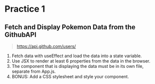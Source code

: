 # Practice 1
## Fetch and Display Pokemon Data from the GithubAPI
> https://api.github.com/users/

1. Fetch data with useEffect and load the data into a state variable.
2. Use JSX to render at least 6 properties from the data in the browser.
3. The component that is displaying the data must be in its own file, separate from App.js.
4. BONUS: Add a CSS stylesheet and style your component. 